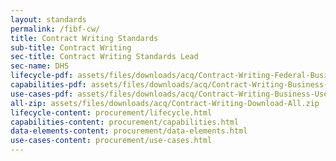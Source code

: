```yaml
---
layout: standards
permalink: /fibf-cw/
title: Contract Writing Standards
sub-title: Contract Writing
sec-title: Contract Writing Standards Lead
sec-name: DHS
lifecycle-pdf: assets/files/downloads/acq/Contract-Writing-Federal-Business-Lifecycle.xlsx
capabilities-pdf: assets/files/downloads/acq/Contract-Writing-Business-Capabilities.xlsx
use-cases-pdf: assets/files/downloads/acq/Contract-Writing-Business-Use-Cases.zip
all-zip: assets/files/downloads/acq/Contract-Writing-Download-All.zip
lifecycle-content: procurement/lifecycle.html
capabilities-content: procurement/capabilities.html
data-elements-content: procurement/data-elements.html
use-cases-content: procurement/use-cases.html
---
```

